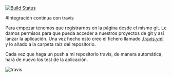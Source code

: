 [![Build Status](https://travis-ci.org/ignaciorecuerda/gestionpedidos_django.svg?branch=master)](https://travis-ci.org/ignaciorecuerda/gestionpedidos_django)

#Integración continua con travis

Para empezar tenemos que registrarnos en la página desde el mismo git. Le damos permisos para que pueda acceder a nuestros proyectos de git y así lanzar la aplicación. Una vez hecho esto creo el fichero llamado [.travis.yml](https://github.com/ignaciorecuerda/gestionpedidos_django/blob/master/.travis.yml) y lo añado a la carpeta raiz del repositorio.

Cada vez que haga un push a mi repositorio travis, de manera automática, hará de nuevo los test de la aplicación.

![travis](https://www.dropbox.com/s/ewlkdvw65xhne5x/travis.png?dl=1)
